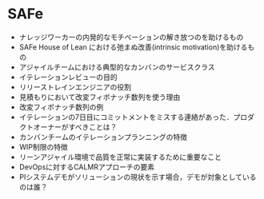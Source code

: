 # SAFe

- ナレッジワーカーの内発的なモチベーションの解き放つのを助けるもの
- SAFe House of Lean における弛まぬ改善(intrinsic motivation)を助けるもの
- アジャイルチームにおける典型的なカンバンのサービスクラス
- イテレーションレビューの目的
- リリーストレインエンジニアの役割
- 見積もりにおいて改変フィボナッチ数列を使う理由
- 改変フィボナッチ数列の例
- イテレーションの7日目にコミットメントをミスする連絡があった．プロダクトオーナーがすべきことは？
- カンバンチームのイテレーションプランニングの特徴
- WIP制限の特徴
- リーンアジャイル環境で品質を正常に実装するために重要なこと
- DevOpsに対するCALMRアプローチの要素
- PIシステムデモがソリューションの現状を示す場合，デモが対象としているのは誰？
